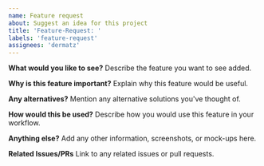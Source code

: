 ```yaml
---
name: Feature request
about: Suggest an idea for this project
title: 'Feature-Request: '
labels: 'feature-request'
assignees: 'dermatz'
---
```


**What would you like to see?**
Describe the feature you want to see added.

**Why is this feature important?**
Explain why this feature would be useful.

**Any alternatives?**
Mention any alternative solutions you've thought of.

**How would this be used?**
Describe how you would use this feature in your workflow.

**Anything else?**
Add any other information, screenshots, or mock-ups here.

**Related Issues/PRs**
Link to any related issues or pull requests.


